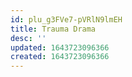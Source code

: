 ```yaml
---
id: plu_g3FVe7-pVRlN9lmEH
title: Trauma Drama
desc: ''
updated: 1643723096366
created: 1643723096366
---
```


